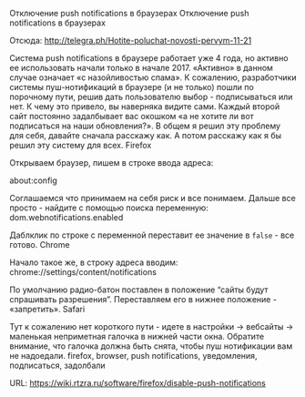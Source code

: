 
Отключение push notifications в браузерах
Отключение push notifications в браузерах

Отсюда: http://telegra.ph/Hotite-poluchat-novosti-pervym-11-21

Система push notifications в браузере работает уже 4 года, но активно ее использовать начали только в начале 2017. «Активно» в данном случае означает «с назойливостью спама». К сожалению, разработчики системы пуш-нотификаций в браузере (и не только) пошли по порочному пути, решив дать пользователю выбор - подписываться или нет. К чему это привело, вы наверняка видите сами. Каждый второй сайт постоянно задалбывает вас окошком «а не хотите ли вот подписаться на наши обновления?». В общем я решил эту проблему для себя, давайте сначала расскажу как. А потом расскажу как я бы решил эту систему для всех.
Firefox

Открываем браузер, пишем в строке ввода адреса:

about:config

Соглашаемся что принимаем на себя риск и все понимаем. Дальше все просто - найдите с помощью поиска переменную: dom.webnotifications.enabled

Даблклик по строке с переменной переставит ее значение в `false` - все готово.
Chrome

Начало такое же, в строку адреса вводим: chrome://settings/content/notifications

По умолчанию радио-батон поставлен в положение “сайты будут спрашивать разрешения”. Переставляем его в нижнее положение - «запретить».
Safari

Тут к сожалению нет короткого пути - идете в настройки → вебсайты → маленькая неприметная галочка в нижней части окна. Обратите внимание, что галочка должна быть снята, чтобы пуш нотификации вам не надоедали.
firefox, browser, push notifications, уведомления, подписаться, задолбали

URL: https://wiki.rtzra.ru/software/firefox/disable-push-notifications

